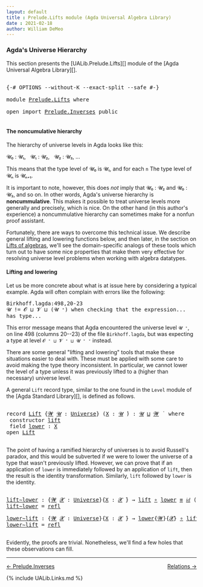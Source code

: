```yaml
---
layout: default
title : Prelude.Lifts module (Agda Universal Algebra Library)
date : 2021-02-18
author: William DeMeo
---
```


### <a id="agdas-universe-hierarchy">Agda's Universe Hierarchy</a>

This section presents the [UALib.Prelude.Lifts][] module of the [Agda Universal Algebra Library][].

<pre class="Agda">

<a id="311" class="Symbol">{-#</a> <a id="315" class="Keyword">OPTIONS</a> <a id="323" class="Pragma">--without-K</a> <a id="335" class="Pragma">--exact-split</a> <a id="349" class="Pragma">--safe</a> <a id="356" class="Symbol">#-}</a>

<a id="361" class="Keyword">module</a> <a id="368" href="Prelude.Lifts.html" class="Module">Prelude.Lifts</a> <a id="382" class="Keyword">where</a>

<a id="389" class="Keyword">open</a> <a id="394" class="Keyword">import</a> <a id="401" href="Prelude.Inverses.html" class="Module">Prelude.Inverses</a> <a id="418" class="Keyword">public</a>

</pre>

#### The noncumulative hierarchy

The hierarchy of universe levels in Agda looks like this:

𝓤₀ : 𝓤₁, &nbsp; 𝓤₁ : 𝓤₂, &nbsp; 𝓤₂ : 𝓤₃, …

This means that the type level of 𝓤₀ is 𝓤₁, and for each `n` The type level of 𝓤ₙ is 𝓤ₙ₊₁.

It is important to note, however, this does *not* imply that 𝓤₀ : 𝓤₂ and 𝓤₀ : 𝓤₃, and so on.  In other words, Agda's universe hierarchy is **noncummulative**.  This makes it possible to treat universe levels more generally and precisely, which is nice. On the other hand (in this author's experience) a noncummulative hierarchy can sometimes make for a nonfun proof assistant.

Fortunately, there are ways to overcome this technical issue. We describe general lifting and lowering functions below, and then later, in the section on [Lifts of algebras](https://ualib.gitlab.io/Algebras.Algebras.html#lifts-of-algebras), we'll see the domain-specific analogs of these tools which turn out to have some nice properties that make them very effective for resolving universe level problems when working with algebra datatypes.

#### <a id="lifting-and-lowering">Lifting and lowering</a>

Let us be more concrete about what is at issue here by considering a typical example. Agda will often complain with errors like the following:

<samp>
Birkhoff.lagda:498,20-23 <br>
𝓤 != 𝓞 ⊔ 𝓥 ⊔ (𝓤 ⁺) when checking that the expression... has type...
</samp>

This error message means that Agda encountered the universe level `𝓤 ⁺`, on line 498 (columns 20--23) of the file `Birkhoff.lagda`, but was expecting a type at level `𝓞 ⁺ ⊔ 𝓥 ⁺ ⊔ 𝓤 ⁺ ⁺` instead.

There are some general "lifting and lowering" tools that make these situations easier to deal with. These must be applied with some care to avoid making the type theory inconsistent. In particular, we cannot lower the level of a type unless it was previously lifted to a (higher than necessary) universe level.

A general `Lift` record type, similar to the one found in the `Level` module of the [Agda Standard Library][], is defined as follows.

<pre class="Agda">

<a id="2464" class="Keyword">record</a> <a id="Lift"></a><a id="2471" href="Prelude.Lifts.html#2471" class="Record">Lift</a> <a id="2476" class="Symbol">{</a><a id="2477" href="Prelude.Lifts.html#2477" class="Bound">𝓦</a> <a id="2479" href="Prelude.Lifts.html#2479" class="Bound">𝓤</a> <a id="2481" class="Symbol">:</a> <a id="2483" href="Agda.Primitive.html#423" class="Postulate">Universe</a><a id="2491" class="Symbol">}</a> <a id="2493" class="Symbol">(</a><a id="2494" href="Prelude.Lifts.html#2494" class="Bound">X</a> <a id="2496" class="Symbol">:</a> <a id="2498" href="Prelude.Lifts.html#2479" class="Bound">𝓤</a> <a id="2500" href="Universes.html#403" class="Function Operator">̇</a><a id="2501" class="Symbol">)</a> <a id="2503" class="Symbol">:</a> <a id="2505" href="Prelude.Lifts.html#2479" class="Bound">𝓤</a> <a id="2507" href="Agda.Primitive.html#636" class="Primitive Operator">⊔</a> <a id="2509" href="Prelude.Lifts.html#2477" class="Bound">𝓦</a> <a id="2511" href="Universes.html#403" class="Function Operator">̇</a>  <a id="2514" class="Keyword">where</a>
 <a id="2521" class="Keyword">constructor</a> <a id="lift"></a><a id="2533" href="Prelude.Lifts.html#2533" class="InductiveConstructor">lift</a>
 <a id="2539" class="Keyword">field</a> <a id="Lift.lower"></a><a id="2545" href="Prelude.Lifts.html#2545" class="Field">lower</a> <a id="2551" class="Symbol">:</a> <a id="2553" href="Prelude.Lifts.html#2494" class="Bound">X</a>
<a id="2555" class="Keyword">open</a> <a id="2560" href="Prelude.Lifts.html#2471" class="Module">Lift</a>

</pre>

The point of having a ramified hierarchy of universes is to avoid Russell's paradox, and this would be subverted if we were to lower the universe of a type that wasn't previously lifted.  However, we can prove that if an application of `lower` is immediately followed by an application of `lift`, then the result is the identity transformation. Similarly, `lift` followed by `lower` is the identity.

<pre class="Agda">

<a id="lift∼lower"></a><a id="2993" href="Prelude.Lifts.html#2993" class="Function">lift∼lower</a> <a id="3004" class="Symbol">:</a> <a id="3006" class="Symbol">{</a><a id="3007" href="Prelude.Lifts.html#3007" class="Bound">𝓦</a> <a id="3009" href="Prelude.Lifts.html#3009" class="Bound">𝓧</a> <a id="3011" class="Symbol">:</a> <a id="3013" href="Agda.Primitive.html#423" class="Postulate">Universe</a><a id="3021" class="Symbol">}{</a><a id="3023" href="Prelude.Lifts.html#3023" class="Bound">X</a> <a id="3025" class="Symbol">:</a> <a id="3027" href="Prelude.Lifts.html#3009" class="Bound">𝓧</a> <a id="3029" href="Universes.html#403" class="Function Operator">̇</a><a id="3030" class="Symbol">}</a> <a id="3032" class="Symbol">→</a> <a id="3034" href="Prelude.Lifts.html#2533" class="InductiveConstructor">lift</a> <a id="3039" href="MGS-MLTT.html#3813" class="Function Operator">∘</a> <a id="3041" href="Prelude.Lifts.html#2545" class="Field">lower</a> <a id="3047" href="Prelude.Equality.html#1364" class="Datatype Operator">≡</a> <a id="3049" href="MGS-MLTT.html#3778" class="Function">𝑖𝑑</a> <a id="3052" class="Symbol">(</a><a id="3053" href="Prelude.Lifts.html#2471" class="Record">Lift</a><a id="3057" class="Symbol">{</a><a id="3058" href="Prelude.Lifts.html#3007" class="Bound">𝓦</a><a id="3059" class="Symbol">}</a> <a id="3061" href="Prelude.Lifts.html#3023" class="Bound">X</a><a id="3062" class="Symbol">)</a>
<a id="3064" href="Prelude.Lifts.html#2993" class="Function">lift∼lower</a> <a id="3075" class="Symbol">=</a> <a id="3077" href="Identity-Type.html#162" class="InductiveConstructor">refl</a>

<a id="lower∼lift"></a><a id="3083" href="Prelude.Lifts.html#3083" class="Function">lower∼lift</a> <a id="3094" class="Symbol">:</a> <a id="3096" class="Symbol">{</a><a id="3097" href="Prelude.Lifts.html#3097" class="Bound">𝓦</a> <a id="3099" href="Prelude.Lifts.html#3099" class="Bound">𝓧</a> <a id="3101" class="Symbol">:</a> <a id="3103" href="Agda.Primitive.html#423" class="Postulate">Universe</a><a id="3111" class="Symbol">}{</a><a id="3113" href="Prelude.Lifts.html#3113" class="Bound">X</a> <a id="3115" class="Symbol">:</a> <a id="3117" href="Prelude.Lifts.html#3099" class="Bound">𝓧</a> <a id="3119" href="Universes.html#403" class="Function Operator">̇</a><a id="3120" class="Symbol">}</a> <a id="3122" class="Symbol">→</a> <a id="3124" href="Prelude.Lifts.html#2545" class="Field">lower</a><a id="3129" class="Symbol">{</a><a id="3130" href="Prelude.Lifts.html#3097" class="Bound">𝓦</a><a id="3131" class="Symbol">}{</a><a id="3133" href="Prelude.Lifts.html#3099" class="Bound">𝓧</a><a id="3134" class="Symbol">}</a> <a id="3136" href="MGS-MLTT.html#3813" class="Function Operator">∘</a> <a id="3138" href="Prelude.Lifts.html#2533" class="InductiveConstructor">lift</a> <a id="3143" href="Prelude.Equality.html#1364" class="Datatype Operator">≡</a> <a id="3145" href="MGS-MLTT.html#3778" class="Function">𝑖𝑑</a> <a id="3148" href="Prelude.Lifts.html#3113" class="Bound">X</a>
<a id="3150" href="Prelude.Lifts.html#3083" class="Function">lower∼lift</a> <a id="3161" class="Symbol">=</a> <a id="3163" href="Identity-Type.html#162" class="InductiveConstructor">refl</a>

</pre>

Evidently, the proofs are trivial. Nonetheless, we'll find a few holes that these observations can fill.

---------------

<p></p>

[← Prelude.Inverses](Prelude.Inverses.html)
<span style="float:right;">[Relations →](Relations.html)</span>

{% include UALib.Links.md %}
